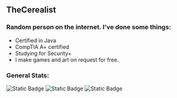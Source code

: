 ## TheCerealist
### Random person on the internet. I've done some things:
* Certified in Java
* CompTIA A+ certified
* Studying for Security+
* I make games and art on request for free.
### General Stats:
![Static Badge](https://img.shields.io/badge/Java%3A-3%20Years-blue)
![Static Badge](https://img.shields.io/badge/Actual%20Games%20Made%3A-6-blue)
![Static Badge](https://img.shields.io/badge/%20-Tired-blue)
